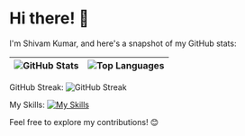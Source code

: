 
# Hi there! 👋

I'm Shivam Kumar, and here's a snapshot of my GitHub stats:

| ![GitHub Stats](https://github-readme-stats.vercel.app/api?username=Shiva9801&show_icons=true&hide_border=true&count_private=true&include_all_commits=true&langs_count=5) | ![Top Languages](https://github-readme-stats.vercel.app/api/top-langs/?username=Shiva9801&hide_border=true) |
|---|---|

GitHub Streak:
![GitHub Streak](http://github-readme-streak-stats.herokuapp.com?user=Shiva9801&theme=carbonfox&hide_border=true&date_format=j%2Fn%5B%2FY%5D&ring=5EEB0B&fire=3AEBE5)

My Skills:
[![My Skills](https://skillicons.dev/icons?i=js,html,css,aws,java,py,discord,eclipse,git,github,gitlab,linux,ps,pr)](https://skillicons.dev)



Feel free to explore my contributions! 😊

